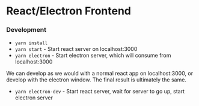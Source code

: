 # React/Electron Frontend

### Development

- `yarn install`
- `yarn start` - Start react server on localhost:3000
- `yarn electron` - Start electron server, which will consume from localhost:3000

We can develop as we would with a normal react app on localhost:3000, or develop with the electron window. The final result is ultimately the same.

- `yarn electron-dev` - Start react server, wait for server to go up, start electron server
